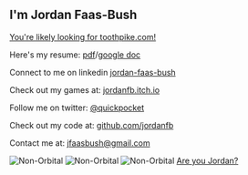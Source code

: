 ## I'm Jordan Faas-Bush

[You're likely looking for toothpike.com!](http://toothpike.com)



Here's my resume: [pdf](https://drive.google.com/file/d/147DIoEWiG1h01Kpcx50TIX-owGP6rEhs/view?usp=sharing)/[google doc](https://docs.google.com/document/d/14-Ds21h6KN6pABaarOmOIMtYxzzYgPCjcv4rJTjM3co/edit?usp=sharing)

Connect to me on linkedin [jordan-faas-bush](https://www.linkedin.com/in/jordan-faas-bush/)

Check out my games at: [jordanfb.itch.io](https://jordanfb.itch.io)

Follow me on twitter: [@quickpocket](https://twitter.com/quickpocket)

Check out my code at: [github.com/jordanfb](https://github.com/jordanfb)

Contact me at: [jfaasbush@gmail.com](mailto:jfaasbush@gmail.com)

![Non-Orbital](https://jordanfb.github.io/Images/HackerViewPrototypeHackComputer.gif)
![Non-Orbital](https://jordanfb.github.io/Images/MegaHexagrowthGif.gif)
![Non-Orbital](https://jordanfb.github.io/Images/planetFLybyPresentation.PNG)
[Are you Jordan?](./amIjordan.html)